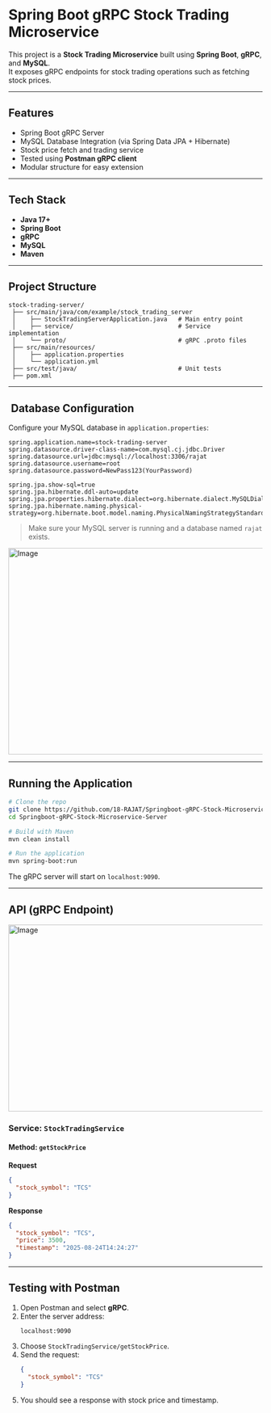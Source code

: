 # Spring Boot gRPC Stock Trading Microservice

This project is a **Stock Trading Microservice** built using **Spring Boot**, **gRPC**, and **MySQL**.  
It exposes gRPC endpoints for stock trading operations such as fetching stock prices.

---

## Features
- Spring Boot gRPC Server
- MySQL Database Integration (via Spring Data JPA + Hibernate)
- Stock price fetch and trading service
- Tested using **Postman gRPC client**
- Modular structure for easy extension

---

## Tech Stack
- **Java 17+**
- **Spring Boot**
- **gRPC**
- **MySQL**
- **Maven**

---

##  Project Structure
```
stock-trading-server/
 ├── src/main/java/com/example/stock_trading_server
 │    ├── StockTradingServerApplication.java   # Main entry point
 │    ├── service/                             # Service implementation
 │    └── proto/                               # gRPC .proto files
 ├── src/main/resources/
 │    ├── application.properties
 │    └── application.yml
 ├── src/test/java/                            # Unit tests
 ├── pom.xml
```

---

## ️ Database Configuration

Configure your MySQL database in `application.properties`:

```properties
spring.application.name=stock-trading-server
spring.datasource.driver-class-name=com.mysql.cj.jdbc.Driver
spring.datasource.url=jdbc:mysql://localhost:3306/rajat
spring.datasource.username=root
spring.datasource.password=NewPass123(YourPassword)

spring.jpa.show-sql=true
spring.jpa.hibernate.ddl-auto=update
spring.jpa.properties.hibernate.dialect=org.hibernate.dialect.MySQLDialect
spring.jpa.hibernate.naming.physical-strategy=org.hibernate.boot.model.naming.PhysicalNamingStrategyStandardImpl
```

> Make sure your MySQL server is running and a database named `rajat` exists.

<img width="783" height="409" alt="Image" src="https://github.com/user-attachments/assets/722c94f5-52ad-44a8-955a-a4a48d468b28" />

---

##  Running the Application

```bash
# Clone the repo
git clone https://github.com/18-RAJAT/Springboot-gRPC-Stock-Microservice-Server.git
cd Springboot-gRPC-Stock-Microservice-Server

# Build with Maven
mvn clean install

# Run the application
mvn spring-boot:run
```

The gRPC server will start on `localhost:9090`.

---

##  API (gRPC Endpoint)

<img width="629" height="370" alt="Image" src="https://github.com/user-attachments/assets/6bb5516e-690b-43b6-a76c-193c19e5937c" />

### Service: `StockTradingService`

#### Method: `getStockPrice`

**Request**
```json
{
  "stock_symbol": "TCS"
}
```

**Response**
```json
{
  "stock_symbol": "TCS",
  "price": 3500,
  "timestamp": "2025-08-24T14:24:27"
}
```

---

##  Testing with Postman

1. Open Postman and select **gRPC**.
2. Enter the server address:
   ```
   localhost:9090
   ```
3. Choose `StockTradingService/getStockPrice`.
4. Send the request:
   ```json
   {
     "stock_symbol": "TCS"
   }
   ```
5. You should see a response with stock price and timestamp.